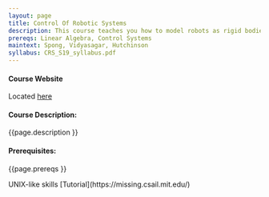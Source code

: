 ```yaml
---
layout: page
title: Control Of Robotic Systems
description: This course teaches you how to model robots as rigid bodies joined to each other, and how to use those models to define and control the motion of these robots.
prereqs: Linear Algebra, Control Systems
maintext: Spong, Vidyasagar, Hutchinson
syllabus: CRS_S19_syllabus.pdf
---
```


#### Course Website
Located [here](https://poonawalalab.github.io/rmc-s21/)

<h4>Course Description:</h4>
<p> {{page.description }} </p>

<h4>Prerequisites:</h4>
<p> {{page.prereqs }} </p>
UNIX-like skills [Tutorial](https://missing.csail.mit.edu/)
